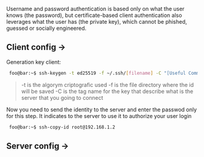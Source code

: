 Username and password authentication is based only on what the user knows (the password), but certificate-based client authentication also leverages what the user has (the private key), which cannot be phished, guessed or socially engineered.

## Client config ->

Generation key client:
````bash
 foo@bar:~$ ssh-keygen -t ed25519 -f ~/.ssh/[filename] -C "[Useful Comment]"
````

> -t is the algorym criptografic used
> -f is the file directory where the id will be saved
> -C is the tag name for the key that describe what is the server that you going to connect


Now you need to send the identity to the server and enter the passwod only for this step. It indicates to the server to use it to authorize your user login
````bash
 foo@bar:~$ ssh-copy-id root@192.168.1.2
````

## Server config ->

